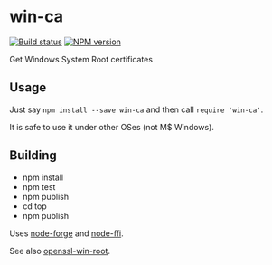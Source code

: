 # win-ca

[![Build status](https://ci.appveyor.com/api/projects/status/e6xhpp9d7aml95j2?svg=true)](https://ci.appveyor.com/project/ukoloff/win-ca)
[![NPM version](https://badge.fury.io/js/win-ca.svg)](http://badge.fury.io/js/win-ca)

Get Windows System Root certificates

## Usage

Just say `npm install --save win-ca` and then call `require 'win-ca'`.

It is safe to use it under other OSes (not M$ Windows).

## Building

- npm install
- npm test
- npm publish
- cd top
- npm publish

Uses [node-forge][]
and [node-ffi][].

See also [openssl-win-root][].

[node-ffi]: https://github.com/node-ffi/node-ffi
[node-forge]: https://github.com/digitalbazaar/forge
[openssl-win-root]: https://github.com/ukoloff/openssl-win-root
